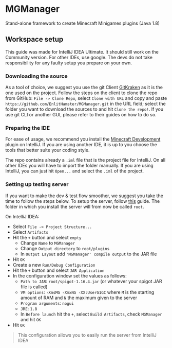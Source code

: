 # MGManager
Stand-alone framework to create Minecraft Minigames plugins (Java 1.8)

## Workspace setup

This guide was made for IntelliJ IDEA Ultimate. It should still work on the Community version. For other IDEs, use google. The devs do not take responsibility for any faulty setup you prepare on your own.

### Downloading the source

As a tool of choice, we suggest you use the git Client [GitKraken](https://www.gitkraken.com/) as it is the one used on the project. Follow the steps on the client to clone the repo from GitHub: `File -> Clone Repo`, select `Clone with URL` and copy and paste `https://github.com/EnlitHamster/MGManager.git` in the URL field; select the folder you want to download the sources to and hit `Clone the repo!`. If you use git CLI or another GUI, please refer to their guides on how to do so.

### Preparing the IDE

For ease of usage, we recommend you install the [Minecraft Development](https://plugins.jetbrains.com/plugin/8327-minecraft-development) plugin on IntelliJ. If you are using another IDE, it is up to you choose the tools that better suite your coding style.

The repo contains already a `.iml` file that is the project file for IntelliJ. On all other IDEs you will have to import the folder manually. If you are using IntelliJ, you can just hit `Open...` and select the `.iml` of the project.

### Setting up testing server

If you want to make the dev & test flow smoother, we suggest you take the time to follow the steps below. To setup the server, follow [this](https://minecraft.gamepedia.com/Tutorials/Setting_up_a_Spigot_server) guide. The folder in which you install the server will from now be called `root`.

On IntelliJ IDEA:
- Select `File -> Project Structure...`
- Select `Artifacts`
- Hit the `+` button and select `empty`
  - Change `Name` to `MGManager`
  - Change `Output directory` to `root/plugins`
  - In `Output Layout` add `'MGManager' compile output` to the JAR file
- Hit `OK`
- Create a new `Run/Debug Configuration`
- Hit the `+` button and select `JAR Application`
- In the configuration window set the values as follows:
  - `Path to JAR`: `root/spigot-1.16.4.jar` (or whatever your spigot JAR file is called)
  - `VM options`: `-XmsMG -XmxNG -XX:UserG1GC` where `M` is the starting amount of RAM and `N` the maximum given to the server
  - `Program arguments`: `nogui`
  - `JRE`: `1.8`
  - In `Before launch` hit the `+`, select `Build Artifacts`, check `MGManager` and hit `OK`
- Hit `OK`
> This configuration allows you to easily run the server from IntelliJ IDEA
  
